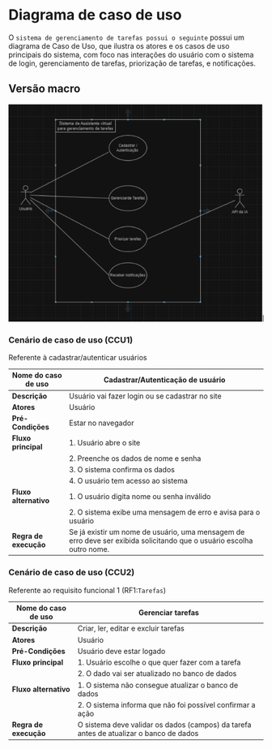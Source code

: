 # Diagrama de caso de uso
O `sistema de gerenciamento de tarefas possui o seguinte` possui um diagrama de Caso de Uso, que ilustra os atores e os casos de uso principais do sistema, com foco nas interações do usuário com o sistema de login, gerenciamento de tarefas, priorização de tarefas, e notificações.

## Versão macro
![DCU](dcu_felipe.png)
### Cenário de caso de uso (CCU1)

Referente à cadastrar/autenticar usuários

| **Nome do caso de uso**        | Cadastrar/Autenticação de usuário                          |
| ------------------------------ | --------------------------------------------------------- |
| **Descrição**                  | Usuário vai fazer login ou se cadastrar no site            |
| **Atores**                     | Usuário                                                   |
| **Pré-Condições**              | Estar no navegador                                         |
| **Fluxo principal**            | 1. Usuário abre o site                               |
|                                | 2. Preenche os dados de nome e senha                       |
|                                | 3. O sistema confirma os dados                             |
|                                | 4. O usuário tem acesso ao sistema                         |
| **Fluxo alternativo**          | 1. O usuário digita nome ou senha inválido                 |
|                                | 2. O sistema exibe uma mensagem de erro e avisa para o usuário |
| **Regra de execução**          | Se já existir um nome de usuário, uma mensagem de erro deve ser exibida solicitando que o usuário escolha outro nome. |



### Cenário de caso de uso (CCU2)
Referente ao requisito funcional 1 (RF1:`Tarefas`)

| **Nome do caso de uso**        | Gerenciar tarefas                                           |
| ------------------------------ | ----------------------------------------------------------- |
| **Descrição**                  | Criar, ler, editar e excluir tarefas                        |
| **Atores**                     | Usuário                                                     |
| **Pré-Condições**              | Usuário deve estar logado                                   |
| **Fluxo principal**            | 1. Usuário escolhe o que quer fazer com a tarefa            |
|                                | 2. O dado vai ser atualizado no banco de dados              |
| **Fluxo alternativo**          | 1. O sistema não consegue atualizar o banco de dados        |
|                                | 2. O sistema informa que não foi possível confirmar a ação |
| **Regra de execução**          | O sistema deve validar os dados (campos) da tarefa antes de atualizar o banco de dados |

